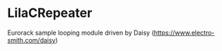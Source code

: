 # LilaCRepeater
Eurorack sample looping module driven by Daisy (https://www.electro-smith.com/daisy)
